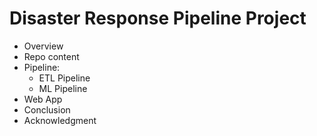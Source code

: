 # Disaster Response Pipeline Project
- Overview
- Repo content
- Pipeline:
	- ETL Pipeline
	- ML Pipeline
- Web App
- Conclusion
- Acknowledgment
